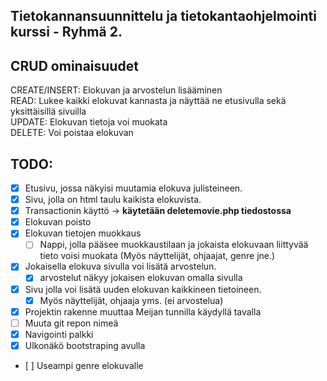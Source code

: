 ## Tietokannansuunnittelu ja tietokantaohjelmointi kurssi - Ryhmä 2.

## CRUD ominaisuudet  
CREATE/INSERT: Elokuvan ja arvostelun lisääminen  
READ: Lukee kaikki elokuvat kannasta ja näyttää ne etusivulla sekä yksittäisillä sivuilla  
UPDATE: Elokuvan tietoja voi muokata  
DELETE: Voi poistaa elokuvan


## TODO:
- [x] Etusivu, jossa näkyisi muutamia elokuva julisteineen.
- [x] Sivu, jolla on html taulu kaikista elokuvista.
- [x] Transactionin käyttö -> **käytetään deletemovie.php tiedostossa**
- [x] Elokuvan poisto
- [x] Elokuvan tietojen muokkaus
  - [ ] Nappi, jolla pääsee muokkaustilaan ja jokaista elokuvaan liittyvää tieto voisi muokata (Myös näyttelijät, ohjaajat, genre jne.)
- [x] Jokaisella elokuva sivulla voi lisätä arvostelun.
  - [x] arvostelut näkyy jokaisen elokuvan omalla sivulla
- [x] Sivu jolla voi lisätä uuden elokuvan kaikkineen tietoineen.
  - [x] Myös näyttelijät, ohjaaja yms. (ei arvostelua)
- [x] Projektin rakenne muuttaa Meijan tunnilla käydyllä tavalla
- [ ] Muuta git repon nimeä
- [x] Navigointi palkki 
- [x] Ulkonäkö bootstraping avulla
- [ ] Useampi genre elokuvalle
